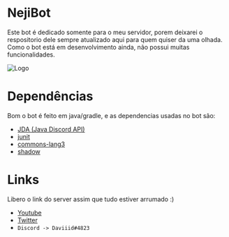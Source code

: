 # NejiBot
Este bot é dedicado somente para o meu servidor, porem deixarei o respositorio dele sempre atualizado aqui para quem quiser da uma olhada.
Como o bot está em desenvolvimento ainda, não possui muitas funcionalidades.


![Logo](https://i.imgur.com/VYkxeGu.png)

# Dependências

Bom o bot é feito em java/gradle, e as dependencias usadas no bot são:

- [JDA (Java Discord API)](https://mvnrepository.com/artifact/net.dv8tion/JDA)
- [junit](https://mvnrepository.com/artifact/junit/junit)
- [commons-lang3](https://mvnrepository.com/artifact/org.apache.commons/commons-lang3)
- [shadow](https://mvnrepository.com/artifact/com.github.jengelman.gradle.plugins/shadow)


# Links

Libero o link do server assim que tudo estiver arrumado :)

- [Youtube](https://www.youtube.com/channel/UCfNu2eS5Wt8vYx8YiWKoMcQ)
- [Twitter](https://twitter.com/_daviid0)
- `Discord -> Daviiid#4823`
